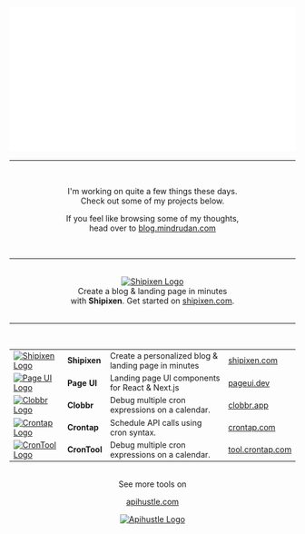 <div align="center">
  <a href="https://apihustle.com">
    <img src="https://raw.githubusercontent.com/danmindru/danmindru/master/header.svg" width="800" height="auto">
  </a>
</div>

-----------------

<br/>

<div align="center">
  <p>I'm working on quite a few things these days. <br/> Check out some of my projects below.</p>

  <p>If you feel like browsing some of my thoughts, <br/> head over to <a href="https://blog.mindrudan.com">blog.mindrudan.com</a></p><br/>
</div>

-----------------

<br/>

<div align="center">
   <a href="https://shipixen.com" target="_blank"><img height="120px" src="https://user-images.githubusercontent.com/1515742/281071510-d5c0095d-d336-4857-ad80-d18cf65f4acb.png" alt="Shipixen Logo" /></a> <br/>
  Create a blog & landing page in minutes <br/> 
  with <b>Shipixen</b>. Get started on <a href="https://shipixen.com">shipixen.com</a>.
</div>

<br/>

-----------------

<br/>

<div align="center">
  
|    |    |    |    |
| :- | :- | :- | :- |
| <a href="https://shipixen.com" target="_blank"><img height="70px" src="https://github.com/apihustle/apihustle/assets/1515742/3af97560-d774-4149-96c5-65d3cc530a5a" alt="Shipixen Logo" /></a> | **Shipixen** | Create a personalized blog & landing page in minutes | [shipixen.com](https://shipixen.com) | 
| <a href="https://pageui.dev" target="_blank"><img height="70px" src="https://github.com/apihustle/apihustle/assets/1515742/953cc5ab-bbf4-4a19-9b16-c74d218b63b4" alt="Page UI Logo" /></a> | **Page UI** | Landing page UI components for React & Next.js | [pageui.dev](https://pageui.dev) | 
| <a href="https://clobbr.app" target="_blank"><img height="70px" src="https://github.com/apihustle/apihustle/assets/1515742/50c11d46-a025-40fd-b154-0a5984556f6e" alt="Clobbr Logo" /></a> | **Clobbr** | Debug multiple cron expressions on a calendar. | [clobbr.app](https://clobbr.app) | 
| <a href="https://crontap.com" target="_blank"><img height="70px" src="https://github.com/apihustle/apihustle/assets/1515742/fe1aac71-b663-4f8e-a225-0c47b2eee14d" alt="Crontap Logo" /></a> | **Crontap** | Schedule API calls using cron syntax. | [crontap.com](https://crontap.com) | 
| <a href="https://tool.crontap.com" target="_blank"><img height="70px" src="https://github.com/apihustle/apihustle/assets/1515742/713ff923-b03c-43ec-9cfd-75e542d0f5c4" alt="CronTool Logo" /></a> | **CronTool** | Debug multiple cron expressions on a calendar. | [tool.crontap.com](https://tool.crontap.com)  |

</div>

<br/>

<div align="center">
  See more tools on <br/>
  
  [apihustle.com](https://apihustle.com) <br/>
  
  <a href="https://apihustle.com" target="_blank">
    <img height="60px" src="https://user-images.githubusercontent.com/1515742/215217833-c07183d2-f688-4d1c-86ea-329f3b28f81c.svg" alt="Apihustle Logo" />
  </a>
</div>

  


